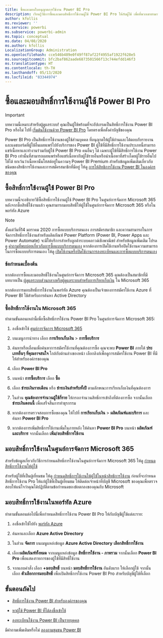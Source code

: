 ```yaml
---
title: ซื้อและมอบใบอนุญาตการใช้งาน Power BI Pro
description: เรียนรู้วิธีการซื้อและมอบสิทธิ์การใช้งานผู้ใช้ Power BI Pro ให้กับผู้ใช้ เพื่อที่พวกเขาสามารถเข้าถึงเนื้อหา และทำงานร่วมกันได้ในบริการของ Power BI
author: kfollis
ms.reviewer: ''
ms.service: powerbi
ms.subservice: powerbi-admin
ms.topic: conceptual
ms.date: 04/08/2020
ms.author: kfollis
LocalizationGroup: Administration
ms.openlocfilehash: cce546b489e0f49ff87af22f4955af1922f628e5
ms.sourcegitcommit: bfc2baf862aade6873501566f13c744efdd146f3
ms.translationtype: HT
ms.contentlocale: th-TH
ms.lasthandoff: 05/13/2020
ms.locfileid: "83344974"
---
```

# <a name="purchase-and-assign-power-bi-pro-user-licenses"></a>ซื้อและมอบสิทธิ์การใช้งานผู้ใช้ Power BI Pro

>[!IMPORTANT]
>บทความนี้เหมาะสำหรับผู้ดูแลระบบ! คุณเป็นผู้ใช้พร้อมที่จะอัปเกรดเป็นสิทธิ์การใช้งาน Power BI Pro หรือไม่ ไปที่ [เริ่มต้นใช้งานด้วย Power BI Pro](https://go.microsoft.com/fwlink/?LinkId=2106428&clcid=0x409&cmpid=pbidocs-purchasing-power-bi-pro) โดยตรงเพื่อตั้งค่าบัญชีของคุณ

Power BI Pro เป็นสิทธิ์การใช้งานของผู้ใช้ส่วนบุคคล ที่อนุญาตให้ผู้ใช้อ่านและโต้ตอบกับรายงานและแดชบอร์ดที่ผู้ใช้อื่นเผยแพร่ไปยังบริการของ Power BI ผู้ใช้ที่มีสิทธิ์การใช้งานประเภทนี้สามารถแชร์เนื้อหาและทำงานร่วมกับผู้ใช้ Power BI Pro คนอื่นๆ ได้ เฉพาะผู้ใช้ที่มีสิทธิ์การใช้งาน Power BI Pro เท่านั้นที่สามารถเผยแพร่หรือแชร์เนื้อหากับผู้ใช้รายอื่นหรือนำเนื้อหาที่สร้างโดยผู้ใช้รายอื่นไปใช้ได้ ยกเว้นว่าเนื้อหานั้นโฮสต์อยู่ในความจุ Power BI Premium สำหรับข้อมูลเพิ่มเติมเกี่ยวกับชนิดของสิทธิการใช้งานและการสมัครสมาชิกที่มีอยู่ ให้ดู [การให้สิทธิการใช้งาน Power BI ในองค์กรของคุณ](service-admin-licensing-organization.md)

## <a name="purchase-power-bi-pro-user-licenses"></a>ซื้อสิทธิ์การใช้งานผู้ใช้ Power BI Pro

บทความนี้จะอธิบายวิธีซื้อสิทธิ์การใช้งานผู้ใช้ Power BI Pro ในศูนย์การจัดการ Microsoft 365 หลังจากซื้อสิทธิ์ใช้งานแล้ว  คุณสามารถมอบสิทธิ์ให้ผู้ใช้ในศูนย์การจัดการ Microsoft 365 หรือในพอร์ทัล Azure

> [!NOTE]
> ตั้งแต่วันที่14 มกราคม 2020 การซื้อแบบบริการตนเอง การสมัครสมาชิก และความสามารถในการจัดการสิทธิ์การใช้งานสำหรับผลิตภัณฑ์ Power Platform (Power BI, Power Apps และ Power Automate) จะมีให้บริการสำหรับลูกค้าระบบคลาวด์เชิงพาณิชย์ สำหรับข้อมูลเพิ่มเติม โปรดดู [คำถามที่พบบ่อยเกี่ยวกับการซื้อแบบบริการตนเอง](https://docs.microsoft.com/microsoft-365/commerce/subscriptions/self-service-purchase-faq) หากต้องการเปิดใช้งานหรือปิดใช้งานความสามารถในการซื้อแบบบริการตนเอง ให้ดู [เปิดใช้งานหรือปิดใช้งานการลงทะเบียนและการซื้อแบบบริการตนเอง](/service-admin-disable-self-service.md)

### <a name="prerequisites"></a>ข้อกำหนดเบื้องต้น

หากต้องการซื้อและมอบสิทธิ์ใช้งานในศูนย์การจัดการ Microsoft 365 คุณต้องเป็นสมาชิกที่มีบทบาทเป็น [ผู้ดูแลระบบส่วนกลางหรือผู้ดูแลระบบสำหรับการเรียกเก็บเงิน](https://support.office.com/article/about-office-365-admin-roles-da585eea-f576-4f55-a1e0-87090b6aaa9d) ใน Microsoft 365

หากต้องการมอบสิทธิ์การใช้งานในพอร์ทัล Azure คุณต้องเป็นเจ้าของการสมัครใช้งาน Azure ที่ Power BI ใช้สำหรับการค้นหา Active Directory

### <a name="purchase-licenses-in-microsoft-365"></a>ซื้อสิทธิ์การใช้งานใน Microsoft 365

ทำตามขั้นตอนเหล่านี้เพื่อซื้อสิทธิ์การใช้งาน Power BI Pro ในศูนย์การจัดการ Microsoft 365:

1. ลงชื่อเข้าใช้ [ศูนย์การจัดการ Microsoft 365](https://admin.microsoft.com)

2. บนเมนูการนำทาง เลือก **การเรียกเก็บเงิน** > **การซื้อบริการ**

3. ค้นหาหรือเลื่อนเพื่อค้นหาการสมัครใช้งานที่คุณต้องการซื้อ คุณจะพบ **Power BI** ภายใต้ **ประเภทอื่นๆ ที่คุณอาจสนใจ**  ใกล้กับด้านล่างของหน้า เลือกลิงก์เพื่อดูการสมัครใช้งาน Power BI ที่มีให้สำหรับองค์กรของคุณ

4. เลือก **Power BI Pro**

5. บนหน้า **การซื้อบริการ** เลือก **ซื้อ**

6. เลือก **ชำระเงินรายเดือน** หรือ **ชำระเงินสำหรับทั้งปี** ตามลักษณะการเรียกเก็บเงินที่คุณต้องการ

7. ในส่วน **คุณต้องการจำนวนผู้ใช้กี่ราย** ให้กรอกจำนวนสิทธิ์การเข้าถึงที่ต้องการซื้อ จากนั้นเลือก **ชำระเงินตอนนี้** เพื่อเสร็จสิ้นการทำธุรกรรม

8. หากต้องการตรวจสอบการซื้อของคุณ ให้ไปที่ **การเรียกเก็บเงิน** > **ผลิตภัณฑ์และบริการ** และค้นหา **Power BI Pro** 

9. หากต้องการเพิ่มสิทธิ์การใช้งานเพิ่มในภายหลัง ให้ค้นหา **Power BI Pro** บนหน้า **ผลิตภัณฑ์และบริการ** จากนั้นเลือก **เพิ่ม/ลบสิทธิ์การใช้งาน**

## <a name="assign-licenses-in-the-microsoft-365-admin-center"></a>มอบสิทธิ์การใช้งานในศูนย์การจัดการ Microsoft 365

สำหรับข้อมูลเกี่ยวกับวิธีการกำหนดสิทธิ์การใช้งานในศูนย์การจัดการ Microsoft 365 ให้ดู [กำหนดสิทธิ์การใช้งานให้ผู้ใช้](/office365/admin/manage/assign-licenses-to-users)

สำหรับผู้ใช้ที่เป็นผู้เยี่ยมชม ให้ดู [กำหนดสิทธิ์การใช้งานให้ผู้ใช้ในหน้าสิทธิการใช้งาน](/office365/admin/manage/assign-licenses-to-users#assign-licenses-to-users-on-the-licenses-page) ก่อนที่จะกำหนดสิทธิ์การใช้งาน Pro ให้แก่ผู้ใช้ที่เป็นผู้เยี่ยมชม ให้ติดต่อเจ้าหน้าที่บัญชี Microsoft ของคุณเพื่อตรวจสอบให้แน่ใจว่าคุณได้ปฏิบัติตามข้อกำหนดของข้อตกลงของคุณกับ Microsoft

## <a name="assign-licenses-in-the-azure-portal"></a>มอบสิทธิ์การใช้งานในพอร์ทัล Azure

ทำตามขั้นตอนต่อไปนี้เพื่อกำหนดสิทธิ์การใช้งาน Power BI Pro ให้กับบัญชีผู้ใช้แต่ละราย:

1. ลงชื่อเข้าใช้ไปยัง [พอร์ทัล Azure](https://portal.azure.com/)

2. ค้นหาและเลือก **Azure Active Directory**

3. ในส่วน **จัดการ** บนเมนูแหล่งข้อมูล **Azure Active Directory** **เลือกสิทธิ์การใช้งาน** 

4. เลือก**ผลิตภัณฑ์ทั้งหมด** จากเมนูแหล่งข้อมูล  **สิทธิ์การใช้งาน - ภาพรวม** จากนั้นเลือก **Power BI Pro** เพื่อแสดงรายการของผู้ใช้ที่มีสิทธิ์ใช้งาน

5. จากแถบคำสั่ง เลือก **+มอบสิทธิ์** บนหน้า **มอบสิทธิ์การใช้งาน** อันดับแรก ให้เลือกผู้ใช้ จากนั้นเลือก **ตัวเลือกการมอบสิทธิ์** เพื่อเปิดสิทธิ์การใช้งาน Power BI Pro สำหรับบัญชีผู้ใช้ที่เลือก

## <a name="next-steps"></a>ขั้นตอนถัดไป

- [สิทธิ์การใช้งาน Power BI สำหรับองค์กรของคุณ](service-admin-licensing-organization.md)

 - [หาผู้ใช้ Power BI ที่ได้ลงชื่อเข้าใช้](service-admin-access-usage.md)

 - [ลงทะเบียนใช้งาน Power BI เป็นรายบุคคล](../fundamentals/service-self-service-signup-for-power-bi.md)

มีคำถามเพิ่มเติมหรือไม่ [ลองถามชุมชน Power BI](https://community.powerbi.com/)
